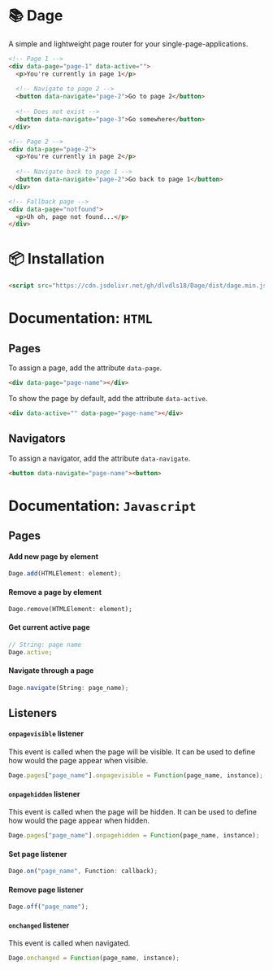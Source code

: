 # :books: Dage

A simple and lightweight page router for your single-page-applications.

```html
<!-- Page 1 -->
<div data-page="page-1" data-active="">
  <p>You're currently in page 1</p>
  
  <!-- Navigate to page 2 -->
  <button data-navigate="page-2">Go to page 2</button>
  
  <!-- Does not exist -->
  <button data-navigate="page-3">Go somewhere</button>
</div>

<!-- Page 2 -->
<div data-page="page-2">
  <p>You're currently in page 2</p>
  
  <!-- Navigate back to page 1 -->
  <button data-navigate="page-2">Go back to page 1</button>
</div>

<!-- Fallback page -->
<div data-page="notfound">
  <p>Uh oh, page not found...</p>
</div>
```

# :package: Installation

```html
<script src="https://cdn.jsdelivr.net/gh/dlvdls18/Dage/dist/dage.min.js"></script>
```

# Documentation: `HTML`

## Pages

To assign a page, add the attribute `data-page`.

```html
<div data-page="page-name"></div>
```

To show the page by default, add the attribute `data-active`.

```html
<div data-active="" data-page="page-name"></div>
```

## Navigators

To assign a navigator, add the attribute `data-navigate`.

```html
<button data-navigate="page-name"><button>
```

# Documentation: `Javascript`

## Pages

#### Add new page by element

```ts
Dage.add(HTMLElement: element);
```

#### Remove a page by element

```its
Dage.remove(HTMLElement: element);
```

#### Get current active page

```js
// String: page name
Dage.active;
```

#### Navigate through a page

```ts
Dage.navigate(String: page_name);
```

## Listeners

#### `onpagevisible` listener

This event is called when the page will be visible. It can be used to define how would the page appear when visible.

```js
Dage.pages["page_name"].onpagevisible = Function(page_name, instance);
```

#### `onpagehidden` listener

This event is called when the page will be hidden. It can be used to define how would the page appear when hidden.

```js
Dage.pages["page_name"].onpagehidden = Function(page_name, instance);
```

#### Set page listener

```ts
Dage.on("page_name", Function: callback);
```

#### Remove page listener

```ts
Dage.off("page_name");
```

#### `onchanged` listener

This event is called when navigated.

```ts
Dage.onchanged = Function(page_name, instance);
```
